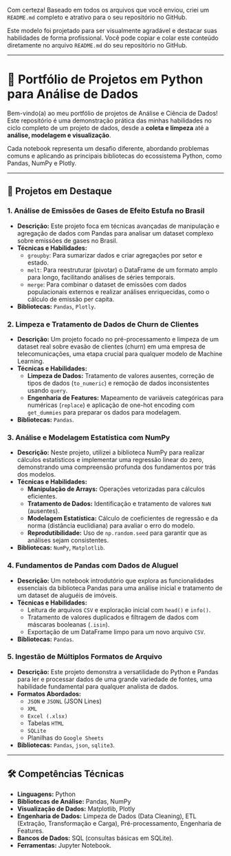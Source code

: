 Com certeza! Baseado em todos os arquivos que você enviou, criei um `README.md` completo e atrativo para o seu repositório no GitHub.

Este modelo foi projetado para ser visualmente agradável e destacar suas habilidades de forma profissional. Você pode copiar e colar este conteúdo diretamente no arquivo `README.md` do seu repositório no GitHub.

---

# 🚀 Portfólio de Projetos em Python para Análise de Dados

Bem-vindo(a) ao meu portfólio de projetos de Análise e Ciência de Dados! Este repositório é uma demonstração prática das minhas habilidades no ciclo completo de um projeto de dados, desde a **coleta e limpeza** até a **análise, modelagem e visualização**.

Cada notebook representa um desafio diferente, abordando problemas comuns e aplicando as principais bibliotecas do ecossistema Python, como Pandas, NumPy e Plotly.

---

## 📂 Projetos em Destaque

### 1. Análise de Emissões de Gases de Efeito Estufa no Brasil
* **Descrição:** Este projeto foca em técnicas avançadas de manipulação e agregação de dados com Pandas para analisar um dataset complexo sobre emissões de gases no Brasil.
* **Técnicas e Habilidades:**
    * `groupby`: Para sumarizar dados e criar agregações por setor e estado.
    * `melt`: Para reestruturar (pivotar) o DataFrame de um formato amplo para longo, facilitando análises de séries temporais.
    * `merge`: Para combinar o dataset de emissões com dados populacionais externos e realizar análises enriquecidas, como o cálculo de emissão per capita.
* **Bibliotecas:** `Pandas`, `Plotly`.

### 2. Limpeza e Tratamento de Dados de Churn de Clientes
* **Descrição:** Um projeto focado no pré-processamento e limpeza de um dataset real sobre evasão de clientes (churn) em uma empresa de telecomunicações, uma etapa crucial para qualquer modelo de Machine Learning.
* **Técnicas e Habilidades:**
    * **Limpeza de Dados:** Tratamento de valores ausentes, correção de tipos de dados (`to_numeric`) e remoção de dados inconsistentes usando `query`.
    * **Engenharia de Features:** Mapeamento de variáveis categóricas para numéricas (`replace`) e aplicação de one-hot encoding com `get_dummies` para preparar os dados para modelagem.
* **Bibliotecas:** `Pandas`.

### 3. Análise e Modelagem Estatística com NumPy
* **Descrição:** Neste projeto, utilizei a biblioteca NumPy para realizar cálculos estatísticos e implementar uma regressão linear do zero, demonstrando uma compreensão profunda dos fundamentos por trás dos modelos.
* **Técnicas e Habilidades:**
    * **Manipulação de Arrays:** Operações vetorizadas para cálculos eficientes.
    * **Tratamento de Dados:** Identificação e tratamento de valores `NaN` (ausentes).
    * **Modelagem Estatística:** Cálculo de coeficientes de regressão e da norma (distância euclidiana) para avaliar o erro do modelo.
    * **Reprodutibilidade:** Uso de `np.random.seed` para garantir que as análises sejam consistentes.
* **Bibliotecas:** `NumPy`, `Matplotlib`.

### 4. Fundamentos de Pandas com Dados de Aluguel
* **Descrição:** Um notebook introdutório que explora as funcionalidades essenciais da biblioteca Pandas para uma análise inicial e tratamento de um dataset de aluguéis de imóveis.
* **Técnicas e Habilidades:**
    * Leitura de arquivos `CSV` e exploração inicial com `head()` e `info()`.
    * Tratamento de valores duplicados e filtragem de dados com máscaras booleanas (`.isin`).
    * Exportação de um DataFrame limpo para um novo arquivo `CSV`.
* **Bibliotecas:** `Pandas`.

### 5. Ingestão de Múltiplos Formatos de Arquivo
* **Descrição:** Este projeto demonstra a versatilidade do Python e Pandas para ler e processar dados de uma grande variedade de fontes, uma habilidade fundamental para qualquer analista de dados.
* **Formatos Abordados:**
    * `JSON` e `JSONL` (JSON Lines)
    * `XML`
    * `Excel (.xlsx)`
    * Tabelas `HTML`
    * `SQLite`
    * Planilhas do `Google Sheets`
* **Bibliotecas:** `Pandas`, `json`, `sqlite3`.

---

## 🛠️ **Competências Técnicas**

* **Linguagens:** Python
* **Bibliotecas de Análise:** Pandas, NumPy
* **Visualização de Dados:** Matplotlib, Plotly
* **Engenharia de Dados:** Limpeza de Dados (Data Cleaning), ETL (Extração, Transformação e Carga), Pré-processamento, Engenharia de Features.
* **Bancos de Dados:** SQL (consultas básicas em SQLite).
* **Ferramentas:** Jupyter Notebook.